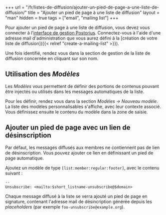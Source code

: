 +++
url = "/fr/listes-de-diffusion/ajouter-un-pied-de-page-a-une-liste-de-diffusion/"
title = "Ajouter un pied de page à une liste de diffusion"
layout = "man"
hidden = true
tags = ["email", "mailing list"]
+++

Pour ajouter un pied de page à une liste de diffusion, vous devez vous connecter à l'[interface de gestion Postorius](https://mailman.alwaysdata.com/). Connectez-vous à l'aide d'une adresse mail d'administration que vous aurez défini à la [création de votre liste de diffusion]({{< relref "create-a-mailing-list" >}}).

Une fois identifié, rendez vous dans la section de gestion de la liste de diffusion concernée en cliquant sur son nom.

## Utilisation des *Modèles*

Les *Modèles* vous permettent de définir des portions de contenus pouvant être injectés ou utilisés dans les messages automatiques de la liste.

Pour les définir, rendez vous dans la section *Modèles → Nouveau modèle*. La liste des modèles personnalisables s'affiche, avec leur contexte associé. Vous définissez ensuite le contenu du modèle dans la zone de saisie.

## Ajouter un pied de page avec un lien de désinscription

Par défaut, les messages diffusés aux membres ne contiennent pas de lien de désinscription. Vous pouvez ajouter ce lien en définissant un pied de page automatique.

Ajoutez un modèle de type `[list:member:regular:footer]`, avec le contenu suivant :

```txt
--
Unsubscribe: <mailto:$short_listname-unsubscribe@$domain>
```

Chaque message diffusé à la liste se verra ajouté un pied de page en signature, contenant l'adresse mail de désincription générée depuis les *placeholders* (par exemple `foo-unsubscribe@example.org`).
